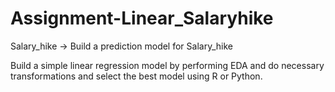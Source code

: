 # Assignment-Linear_Salaryhike
Salary_hike -> Build a prediction model for Salary_hike

Build a simple linear regression model by performing EDA and do necessary transformations and select the best model using R or Python.
